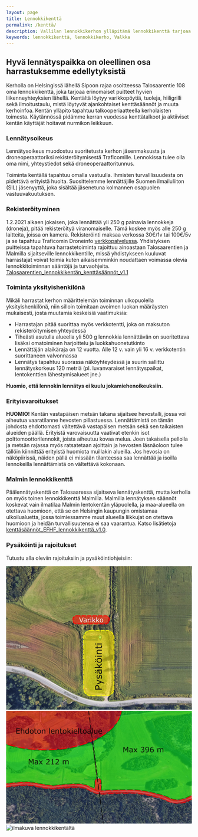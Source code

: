 ```yaml
---
layout: page
title: Lennokkikenttä
permalink: /kenttä/
description: Vallilan lennokkikerhon ylläpitämä lennokkikenttä tarjoaa harrastajille mahdollisuuden lennättää Helsingissä. Tutustu kenttäsääntöihin ja toimintaohjeisiin tässä.
keywords: lennokkikenttä, lennokkikerho, Valkka
---
```


## Hyvä lennätyspaikka on oleellinen osa harrastuksemme edellytyksistä

Kerholla on Helsingissä lähellä Sipoon rajaa osoitteessa Talosaarentie 108 oma lennokkikenttä, joka tarjoaa erinomaiset puitteet hyvien liikenneyhteyksien lähellä. Kentältä löytyy varikkopöytiä, tuoleja, hiiligrilli sekä ilmoitustaulu, mistä löytyvät ajankohtaiset kenttäsäännöt ja muuta kerhoinfoa. Kentän ylläpito tapahtuu talkooperiaatteella kerholaisten toimesta. Käytännössä pidämme kerran vuodessa kenttätalkoot ja aktiiviset kentän käyttäjät hoitavat nurmikon leikkuun.

### Lennätysoikeus

Lennätysoikeus muodostuu suoritetusta kerhon jäsenmaksusta ja droneoperaattoriksi rekisteröitymisestä Traficomille. Lennokissa tulee olla oma nimi, yhteystiedot sekä droneoperaattoritunnus.

Toiminta kentällä tapahtuu omalla vastuulla. Ihmisten turvalllisuudesta on pidettävä erityistä huolta. Suosittelemme lennättäjille Suomen ilmailuliiton (SIL) jäsenyyttä, joka sisältää jäsenetuna kolmannen osapuolen vastuuvakuutuksen.

### Rekisteröityminen

1.2.2021 alkaen jokaisen, joka lennättää yli 250 g painavia lennokkeja (droneja), pitää rekisteröityä viranomaiselle. Tämä koskee myös alle 250 g laitteita, joissa on kamera. Rekisteröinti maksaa verkossa 30€/1v tai 100€/5v ja se tapahtuu Traficomin Droneinfo [verkkopalvelussa](https://droneinfo.fi/fi/rekisteroityminen-ja-teoriakoe). Yhdistyksen puitteissa tapahtuva harrastetoiminta rajoittuu ainoastaan Talosaarentien ja Malmilla sijaitseville lennokkikentille, missä yhdistykseen kuuluvat harrastajat voivat toimia kuten aikaisemminkin noudattaen voimassa olevia lennokkitoiminnan sääntöjä ja turvaohjeita. [Talosaarentien_lennokkikentän_kenttäsäännöt_v1.1](Talosaari_lennokkikentän_kenttäsäännöt/)

### Toiminta yksityishenkilönä

Mikäli harrastat kerhon määrittelemän toiminnan ulkopuolella yksityishenkilönä, niin silloin toimitaan avoimen luokan määräysten mukaisesti, josta muutamia keskeisiä vaatimuksia:

- Harrastajan pitää suorittaa myös verkkotentti, joka on maksuton rekisteröitymisen yhteydessä
- Tiheästi asutulla alueella yli 500 g lennokkia lennättävän on suoritettava lisäksi omatoiminen harjoittelu ja luokkahuonetutkinto
- Lennättäjän alaikäraja on 12 vuotta. Alle 12 v. vain yli 16 v. verkkotentin suorittaneen valvonnassa
- Lennätys tapahtuu suorassa näköyhteydessä ja suurin sallittu lennätyskorkeus 120 metriä (pl. luvanvaraiset lennätyspaikat, lentokenttien lähestymisalueet jne.)

**Huomio, että lennokin lennätys ei kuulu jokamiehenoikeuksiin.**

### Erityisvaroitukset

**HUOMIO!** Kentän vastapäisen metsän takana sijaitsee hevostalli, jossa voi aiheutua vaaratilanne hevosten pillastuessa. Lennättämistä on tämän johdosta ehdottomasti vältettävä vastapäisen metsän sekä sen taikaisten alueiden päällä. Erityistä varovaisuutta vaativat etenkin isot polttomoottorilennokit, joista aiheutuu kovaa melua. Joen takaisella pellolla ja metsän rajassa myös ratsatetaan ajoittain ja hevosten läsnäoloon tulee tällöin kiinnittää erityistä huomiota muillakin alueilla. Jos hevosia on näköpiirissä, näiden pällä ei missään tilanteessa saa lennättää ja isoilla lennokeilla lennättämistä on vältettävä kokonaan.

### Malmin lennokkikenttä

Päälennätyskenttä on Talosaaressa sijaitseva lennätyskenttä, mutta kerholla on myös toinen lennokkikenttä Malmilla. Malmilla lennätyksen säännöt koskevat vain ilmatilaa Malmin lentokentän yläpuolella, ja maa-alueella on otettava huomioon, että se on Helsingin kaupungin omistamaa ulkoilualuetta, jossa toimiessamme muut alueella liikkujat on otettava huomioon ja heidän turvallisuutensa ei saa vaarantua. Katso lisätietoja [kenttäsäännöt_EFHF_lennokkikenttä_v1.0](/kenttä/Malmi_lennokkikentän_kenttäsäännöt/).

### Pysäköinti ja rajoitukset

Tutustu alla oleviin rajoituksiin ja pysäköintiohjeisiin:

<div class="image-container">
<img src="/images/parkki.jpg" alt="pysäköinti Talosaari lennokkikenttä"/>
<img src="/images/kieltoalue.jpg" alt="lentokieltoalue Talosaari"/>
<img src="/images/lennokkikuvia/lennokkikenttä-1.jpg" alt="ilmakuva lennokkikentältä" />
</div>
